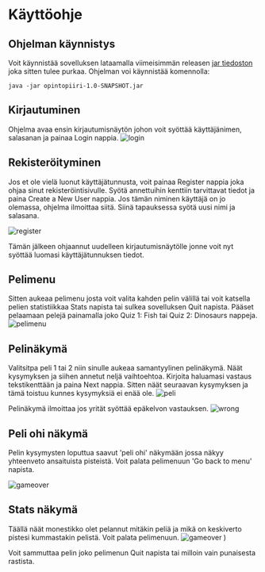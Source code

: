 # Käyttöohje

## Ohjelman käynnistys
Voit käynnistää sovelluksen lataamalla viimeisimmän releasen [jar tiedoston](https://github.com/sanikemppainen/ot-harjoitustyo/releases/tag/viikko7) joka sitten tulee purkaa.
Ohjelman voi käynnistää komennolla:
```
java -jar opintopiiri-1.0-SNAPSHOT.jar
```
## Kirjautuminen 
Ohjelma avaa ensin kirjautumisnäytön johon voit syöttää käyttäjänimen, salasanan ja painaa Login nappia.
![login](https://user-images.githubusercontent.com/80842633/117018156-ecd43b80-acfc-11eb-9fb7-2989c09f12e5.png)

## Rekisteröityminen
Jos et ole vielä luonut käyttäjätunnusta, voit painaa Register nappia joka ohjaa sinut rekisteröintisivulle.
Syötä annettuihin kenttiin tarvittavat tiedot ja paina Create a New User nappia. Jos tämän niminen käyttäjä on jo olemassa, ohjelma ilmoittaa siitä.
Siinä tapauksessa syötä uusi nimi ja salasana.

![register](https://user-images.githubusercontent.com/80842633/117018180-f2ca1c80-acfc-11eb-8bb9-96b4cbbd3358.png)

Tämän jälkeen ohjaannut uudelleen kirjautumisnäytölle jonne voit nyt syöttää luomasi käyttäjätunnuksen tiedot.

## Pelimenu
Sitten aukeaa pelimenu josta voit valita kahden pelin välillä tai voit katsella pelien statistiikkaa Stats napista tai sulkea sovelluksen Quit napista.
Pääset pelaamaan pelejä painamalla joko Quiz 1: Fish tai Quiz 2: Dinosaurs nappeja. 
![pelimenu](https://user-images.githubusercontent.com/80842633/117018208-f78ed080-acfc-11eb-8136-e1af997ad38f.png)

## Pelinäkymä
Valitsitpa peli 1 tai 2 niin sinulle aukeaa samantyylinen pelinäkymä. Näät kysymyksen ja siihen annetut neljä vaihtoehtoa. Kirjoita haluamasi vastaus tekstikenttään ja paina Next nappia.
Sitten näät seuraavan kysymyksen ja tämä toistuu kunnes kysymyksiä ei enää ole. 
![peli](https://user-images.githubusercontent.com/80842633/117018244-fe1d4800-acfc-11eb-8a56-4d836fdd6235.png)

Pelinäkymä ilmoittaa jos yrität syöttää epäkelvon vastauksen.
![wrong](https://user-images.githubusercontent.com/80842633/117018258-01b0cf00-acfd-11eb-8b7d-d4cf8c87027a.png)


## Peli ohi näkymä
Pelin kysymysten loputtua saavut 'peli ohi' näkymään jossa näkyy yhteenveto ansaituista pisteistä. Voit palata pelimenuun 'Go back to menu' napista. 

![gameover](https://user-images.githubusercontent.com/80842633/117018309-0c6b6400-acfd-11eb-9f04-3a178e77f9a3.png)

## Stats näkymä
Täällä näät monestikko olet pelannut mitäkin peliä ja mikä on keskiverto pistesi kummastakin pelistä. Voit palata pelimenuun.
![gameover](https://user-images.githubusercontent.com/80842633/118287530-329eba00-b4dc-11eb-987b-985a3953a0d5.png)
)

Voit sammuttaa pelin joko pelimenun Quit napista tai milloin vain punaisesta rastista. 

